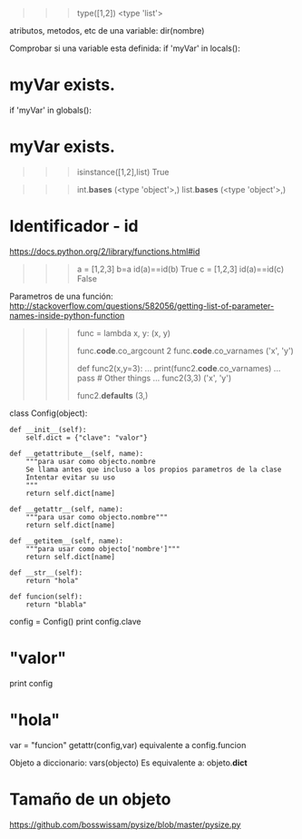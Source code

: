 >>> type([1,2])
<type 'list'>


atributos, metodos, etc de una variable:
dir(nombre)


Comprobar si una variable esta definida:
if 'myVar' in locals():
  # myVar exists.
if 'myVar' in globals():
  # myVar exists.


>>> isinstance([1,2],list)
True

>>> int.__bases__
(<type 'object'>,)
>>> list.__bases__
(<type 'object'>,)



# Identificador - id
https://docs.python.org/2/library/functions.html#id

>>> a = [1,2,3]
>>> b=a
>>> id(a)==id(b)
True
>>> c = [1,2,3]
>>> id(a)==id(c)
False



Parametros de una función:
http://stackoverflow.com/questions/582056/getting-list-of-parameter-names-inside-python-function
>>> func = lambda x, y: (x, y)
>>> 
>>> func.__code__.co_argcount
2
>>> func.__code__.co_varnames
('x', 'y')
>>>
>>> def func2(x,y=3):
...  print(func2.__code__.co_varnames)
...  pass # Other things
... 
>>> func2(3,3)
('x', 'y')
>>> 
>>> func2.__defaults__
(3,)





class Config(object):

    def __init__(self):
        self.dict = {"clave": "valor"}

    def __getattribute__(self, name):
        """para usar como objecto.nombre
        Se llama antes que incluso a los propios parametros de la clase
        Intentar evitar su uso
        """
        return self.dict[name]

    def __getattr__(self, name):
        """para usar como objecto.nombre"""
        return self.dict[name]

    def __getitem__(self, name):
        """para usar como objecto['nombre']"""
        return self.dict[name]

    def __str__(self):
        return "hola"

    def funcion(self):
        return "blabla"

config = Config()
print config.clave
  # "valor"
print config
  # "hola"


var = "funcion"
getattr(config,var)
equivalente a
config.funcion



Objeto a diccionario:
vars(objecto)
Es equivalente a: objeto.__dict__


# Tamaño de un objeto
https://github.com/bosswissam/pysize/blob/master/pysize.py
